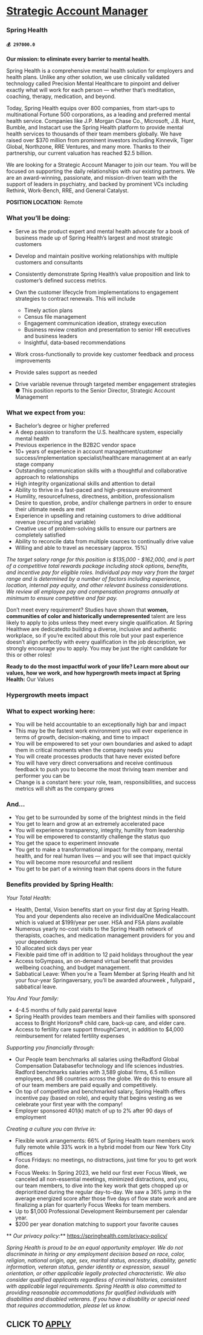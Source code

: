 # [Strategic Account Manager](https://www.remotewlb.com/apply/strategic-account-manager-78144)  
### Spring Health  
#### `💰 297000.0`  

**Our mission: to eliminate every barrier to mental health.**

Spring Health is a comprehensive mental health solution for employers and health plans. Unlike any other solution, we use clinically validated technology called Precision Mental Healthcare to pinpoint and deliver exactly what will work for each person — whether that’s meditation, coaching, therapy, medication, and beyond.

Today, Spring Health equips over 800 companies, from start-ups to multinational Fortune 500 corporations, as a leading and preferred mental health service. Companies like J.P. Morgan Chase Co., Microsoft, J.B. Hunt, Bumble, and Instacart use the Spring Health platform to provide mental health services to thousands of their team members globally. We have raised over $370 million from prominent investors including Kinnevik, Tiger Global, Northzone, RRE Ventures, and many more. Thanks to their partnership, our current valuation has reached $2.5 billion.

We are looking for a Strategic Account Manager to join our team. You will be focused on supporting the daily relationships with our existing partners. We are an award-winning, passionate, and mission-driven team with the support of leaders in psychiatry, and backed by prominent VCs including Rethink, Work-Bench, RRE, and General Catalyst.

**POSITION LOCATION:** Remote

### What you’ll be doing:

  * Serve as the product expert and mental health advocate for a book of business made up of Spring Health’s largest and most strategic customers 
  * Develop and maintain positive working relationships with multiple customers and consultants 
  * Consistently demonstrate Spring Health’s value proposition and link to customer’s defined success metrics. 
  * Own the customer lifecycle from implementations to engagement strategies to contract renewals. This will include
    * Timely action plans
    * Census file management
    * Engagement communication ideation, strategy execution
    * Business review creation and presentation to senior HR executives and business leaders
    * Insightful, data-based recommendations 

  * Work cross-functionally to provide key customer feedback and process improvements 
  * Provide sales support as needed 
  * Drive variable revenue through targeted member engagement strategies ● This position reports to the Senior Director, Strategic Account Management 

### What we expect from you:

  * Bachelor’s degree or higher preferred 
  * A deep passion to transform the U.S. healthcare system, especially mental health
  * Previous experience in the B2B2C vendor space
  * 10+ years of experience in account management/customer success/implementation specialist/healthcare management at an early stage company 
  * Outstanding communication skills with a thoughtful and collaborative approach to relationships 
  * High integrity organizational skills and attention to detail 
  * Ability to thrive in a fast-paced and high-pressure environment 
  * Humility, resourcefulness, directness, ambition, professionalism 
  * Desire to question, probe, and/or challenge partners in order to ensure their ultimate needs are met 
  * Experience in upselling and retaining customers to drive additional revenue (recurring and variable) 
  * Creative use of problem-solving skills to ensure our partners are completely satisfied
  * Ability to reconcile data from multiple sources to continually drive value
  * Willing and able to travel as necessary (approx. 15%) 

_The target salary range for this position is $135,000 - $162,000, and is part of a competitive total rewards package including stock options, benefits, and incentive pay for eligible roles. Individual pay may vary from the target range and is determined by a number of factors including experience, location, internal pay equity, and other relevant business considerations. We review all employee pay and compensation programs annually at minimum to ensure competitive and fair pay._

Don’t meet every requirement? Studies have shown that **women, communities of color and historically underrepresented** talent are less likely to apply to jobs unless they meet every single qualification. At Spring Healthwe are dedicatedto building a diverse, inclusive and authentic workplace, so if you’re excited about this role but your past experience doesn’t align perfectly with every qualification in the job description, we strongly encourage you to apply. You may be just the right candidate for this or other roles!

 **Ready to do the most impactful work of your life? Learn more about our values, how we work, and how hypergrowth meets impact at Spring Health:** Our Values

###  **Hypergrowth meets impact**

### What to expect working here:

  * You will be held accountable to an exceptionally high bar and impact
  * This may be the fastest work environment you will ever experience in terms of growth, decision-making, and time to impact
  * You will be empowered to set your own boundaries and asked to adapt them in critical moments when the company needs you
  * You will create processes products that have never existed before
  * You will have very direct conversations and receive continuous feedback to push you to become the most thriving team member and performer you can be
  * Change is a constant here: your role, team, responsibilities, and success metrics will shift as the company grows

### And…

  * You get to be surrounded by some of the brightest minds in the field 
  * You get to learn and grow at an extremely accelerated pace
  * You will experience transparency, integrity, humility from leadership 
  * You will be empowered to constantly challenge the status quo
  * You get the space to experiment innovate
  * You get to make a transformational impact for the company, mental health, and for real human lives — and you will see that impact quickly
  * You will become more resourceful and resilient
  * You get to be part of a winning team that opens doors in the future

###  **Benefits provided by Spring Health:**

 _Your Total Health:_

  * Health, Dental, Vision benefits start on your first day at Spring Health. You and your dependents also receive an individualOne Medicalaccount which is valued at $199/year per user. HSA and FSA plans available
  * Numerous yearly no-cost visits to the Spring Health network of therapists, coaches, and medication management providers for you and your dependents
  * 10 allocated sick days per year
  * Flexible paid time off in addition to 12 paid holidays throughout the year
  * Access toGympass, an on-demand virtual benefit that provides wellbeing coaching, and budget management.
  * Sabbatical Leave: When you’re a Team Member at Spring Health and hit your four-year Springaversary, you’ll be awarded afourweek **,** fullypaid **,** sabbatical leave. 

_You And Your family:_

  * 4-4.5 months of fully paid parental leave
  * Spring Health provides team members and their families with sponsored access to Bright Horizons® child care, back-up care, and elder care.
  * Access to fertility care support throughCarrot, in addition to $4,000 reimbursement for related fertility expenses

 _Supporting you financially through:_

  * Our People team benchmarks all salaries using theRadford Global Compensation Databasefor technology and life sciences industries. Radford benchmarks salaries with 3,589 global firms, 6.5 million employees, and 98 countries across the globe. We do this to ensure all of our team members are paid equally and competitively.
  * On top of competitive and benchmarked salary, Spring Health offers incentive pay (based on role), and equity that begins vesting as we celebrate your first year with the company!
  * Employer sponsored 401(k) match of up to 2% after 90 days of employment

 _Creating a culture you can thrive in:_

  * Flexible work arrangements: 66% of Spring Health team members work fully remote while 33% work in a hybrid model from our New York City offices
  * Focus Fridays: no meetings, no distractions, just time for you to get work done.
  * Focus Weeks: In Spring 2023, we held our first ever Focus Week, we canceled all non-essential meetings, minimized distractions, and you, our team members, to dive into the key work that gets chopped up or deprioritized during the regular day-to-day. We saw a 36% jump in the average energized score after those five days of flow state work and are finalizing a plan for quarterly Focus Weeks for team members.
  * Up to $1,000 Professional Development Reimbursement per calendar year.
  * $200 per year donation matching to support your favorite causes

 ** _Our privacy policy:_** https://springhealth.com/privacy-policy/

 _Spring Health is proud to be an equal opportunity employer. We do not discriminate in hiring or any employment decision based on race, color, religion, national origin, age, sex, marital status, ancestry, disability, genetic information, veteran status, gender identity or expression, sexual orientation, or other applicable legally protected characteristic. We also consider qualified applicants regardless of criminal histories, consistent with applicable legal requirements. Spring Health is also committed to providing reasonable accommodations for qualified individuals with disabilities and disabled veterans. If you have a disability or special need that requires accommodation, please let us know._

  
## CLICK TO [APPLY](https://www.remotewlb.com/apply/strategic-account-manager-78144)

